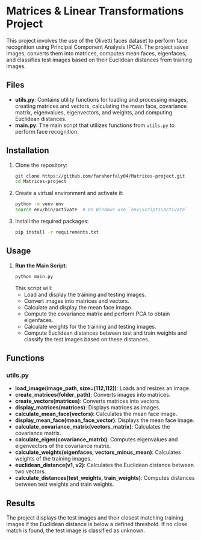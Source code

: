 # Matrices & Linear Transformations Project

This project involves the use of the Olivetti faces dataset to perform face recognition using Principal Component Analysis (PCA). The project saves images, converts them into matrices, computes mean faces, eigenfaces, and classifies test images based on their Euclidean distances from training images.

## Files

- **utils.py**: Contains utility functions for loading and processing images, creating matrices and vectors, calculating the mean face, covariance matrix, eigenvalues, eigenvectors, and weights, and computing Euclidean distances.
- **main.py**: The main script that utilizes functions from `utils.py` to perform face recognition.

## Installation

1. Clone the repository:
    ```bash
    git clone https://github.com/farahorfaly04/Matrices-project.git
    cd Matrices-project
    ```

2. Create a virtual environment and activate it:
    ```bash
    python -m venv env
    source env/bin/activate  # On Windows use `env\Scripts\activate`
    ```

3. Install the required packages:
    ```bash
    pip install -r requirements.txt
    ```

## Usage

1. **Run the Main Script**:
    ```bash
    python main.py
    ```
    This script will:
    - Load and display the training and testing images.
    - Convert images into matrices and vectors.
    - Calculate and display the mean face image.
    - Compute the covariance matrix and perform PCA to obtain eigenfaces.
    - Calculate weights for the training and testing images.
    - Compute Euclidean distances between test and train weights and classify the test images based on these distances.

## Functions

### utils.py

- **load_image(image_path, size=(112,112))**: Loads and resizes an image.
- **create_matrices(folder_path)**: Converts images into matrices.
- **create_vectors(matrices)**: Converts matrices into vectors.
- **display_matrices(matrices)**: Displays matrices as images.
- **calculate_mean_face(vectors)**: Calculates the mean face image.
- **display_mean_face(mean_face_vector)**: Displays the mean face image.
- **calculate_covariance_matrix(vectors_matrix)**: Calculates the covariance matrix.
- **calculate_eigen(covariance_matrix)**: Computes eigenvalues and eigenvectors of the covariance matrix.
- **calculate_weights(eigenfaces, vectors_minus_mean)**: Calculates weights of the training images.
- **euclidean_distance(v1, v2)**: Calculates the Euclidean distance between two vectors.
- **calculate_distances(test_weights, train_weights)**: Computes distances between test weights and train weights.

## Results

The project displays the test images and their closest matching training images if the Euclidean distance is below a defined threshold. If no close match is found, the test image is classified as unknown.

